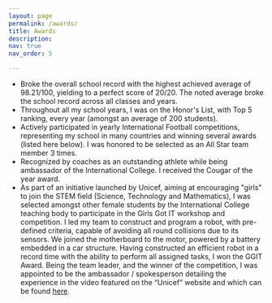 ```yaml
---
layout: page
permalink: /awards/
title: Awards
description:
nav: true
nav_order: 5

---
```

- Broke the overall school record with the highest achieved average of 98.21/100, yielding to a perfect score of 20/20. The noted average broke the school record across all classes and years.         
- Throughout all my school years, I was on the Honor's List, with Top 5 ranking, every year (amongst an average of 200 students).
- Actively participated in yearly International Football competitions, representing my school in many countries and winning several awards (listed here below). I was honored to be selected as an All Star team member 3 times.                                
- Recognized by coaches as an outstanding athlete while being ambassador of the International College. I received the Cougar of the year award. 
- As part of an initiative launched by Unicef, aiming at encouraging "girls" to join the STEM field (Science, Technology and Mathematics), I was selected amongst other female students by the International College teaching body to participate in the Girls Got IT workshop and competition. I led my team to construct and program a robot, with pre-defined criteria, capable of avoiding all round collisions due to its sensors. We joined the motherboard to the motor, powered by a battery embedded in a car structure. Having constructed an efficient robot in a record time with the ability to perform all assigned tasks, I won the GGIT Award. Being the team leader, and the winner of the competition, I was appointed to be the ambassador / spokesperson detailing the experience in the video featured on the “Unicef” website and which can be found <a href="https://m.youtube.com/watch?v=MUfrnvAQvT8&feature=youtu.be  ">here</a>. 
                                      
